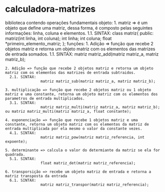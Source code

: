 # calculadora-matrizes
biblioteca contendo operações fundamentais
  objeto:
    1. matriz => é um objeto que define uma matriz, dessa forma, é composto pelas seguintes informações: linha, coluna e elementos.
      1.1. SINTAX:  class matriz{
                      public:
                        matriz(int linha, int coluna);
                        int linha;
                        int coluna;
                        float *primeiro_elemento_matriz;
                    };
  funções: 
    1. Adição => função que recebe 2 objetos matriz e retorna um objeto matriz com os elementos das matrizes de entrada somados.
      1.1. SINTAX: 
                    matriz matriz_add(matriz matriz_a, matriz matriz_b);
   
    2. Adição => função que recebe 2 objetos matriz e retorna um objeto matriz com os elementos das matrizes de entrada subtraidos.
      2.1. SINTAX: 
                    matriz matriz_sub(matriz matriz_a, matriz matriz_b);

    3. multiplicação => função que recebe 2 objetos matriz ou 1 objeto matriz e uma constante, retorna um objeto matriz com os elementos dos parametros de entrada multiplicados.
      3.1. SINTAX: 
                    matriz matriz_multi(matriz matriz_a, matriz matriz_b); ou matriz matriz_multi(matriz matriz_a, float constante);
                   
    4. exponenciação => função que recebe 1 objetos matriz e uma constante, retorna um objeto matriz com os elementos da matriz de entrada multiplicada por ela mesmo o valor da constante vezes.
      4.1. SINTAX: 
                    matriz matriz_pow(matriz matriz_referencia, int expoente);
         
    5. determinante => calcula o valor do determiante da matriz se ela for quadrada.
      5.1. SINTAX:
                    float matriz_det(matriz matriz_referencia);
    
    6. transporsição => recebe um objeto matriz de entrada e retorna a matriz transposta da entrada
      6.1. SINTAX:
                    matriz matriz_transpor(matriz matriz_referencia);
                    
